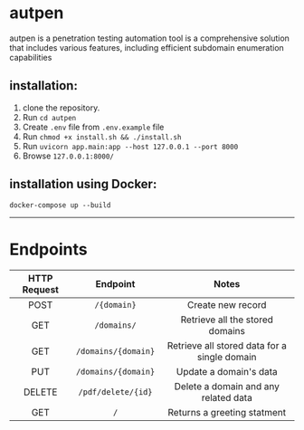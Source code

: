 # autpen
autpen is a penetration testing automation tool is a comprehensive solution that includes various features, including efficient subdomain enumeration capabilities

## installation:
1. clone the repository.
2. Run `cd autpen`
3. Create `.env` file from `.env.example` file
4. Run `chmod +x install.sh && ./install.sh`
5. Run `uvicorn app.main:app --host 127.0.0.1 --port 8000`
6. Browse `127.0.0.1:8000/`

## installation using Docker:
```
docker-compose up --build
```

---
# Endpoints

HTTP Request | Endpoint | Notes
| :---: | :---: | :---:
POST   | ```/{domain}```                  | Create new record
GET    | ```/domains/```                  | Retrieve all the stored domains
GET    | ```/domains/{domain}```          | Retrieve all stored data for a single domain
PUT    | ```/domains/{domain}```          | Update a domain's data
DELETE | ```/pdf/delete/{id}```           | Delete a domain and any related data
GET    | ```/```                          | Returns a greeting statment
